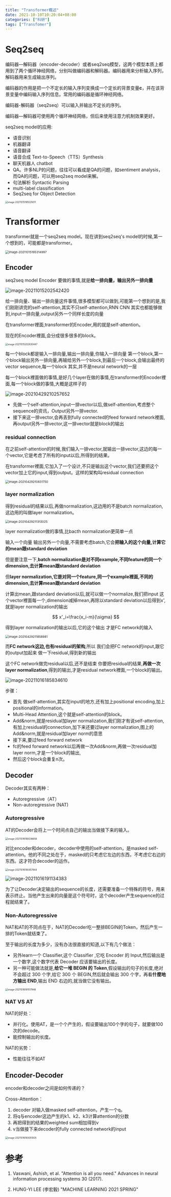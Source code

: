 ```yaml
---
title: "Transformer概述"
date: 2021-10-10T10:20:04+08:00
categories: ["科研"]
tags: ["Transfomer"]
---
```


# Seq2seq

编码器—解码器（encoder-decoder）或者seq2seq模型，这两个模型本质上都用到了两个循环神经网络，分别叫做编码器和解码器。编码器用来分析输入序列，解码器用来生成输出序列。

编码器的作用是把一个不定长的输入序列变换成一个定长的背景变量**c**，并在该背景变量中编码输入序列信息。常用的编码器是循环神经网络。

编码器-解码器（seq2seq）可以输入并输出不定长的序列。

编码器—解码器可使用两个循环神经网络，但后来使用注意力机制效果更好。



seq2seq model的应用:

- 语音识别
- 机器翻译
- 语音翻译
- 语音合成 Text-to-Speech（TTS）Synthesis
- 聊天机器人 chatbot
- QA。许多NLP的问题，往往可以看成是QA的问题，如sentiment analysis，而QA的问题，可以用seq2seq model来解。
- 句法解析 Syntactic Parsing 
- multi-label classification
- Seq2seq for Object Detection



<img src="https://tva1.sinaimg.cn/large/008i3skNly1gvg8mmu149j60p20e40td02.jpg" alt="image-20211015195029311" style="zoom: 50%;" />

# Transformer

transformer就是一个seq2seq model。现在讲到seq2seq's model的时候,第一个想到的，可能都是transformer。

<img src="https://tva1.sinaimg.cn/large/008i3skNly1gvg8pgsqtoj60kc0om3zx02.jpg" alt="image-20211015195314997" style="zoom:67%;" />

## Encoder

seq2seq model Encoder 要做的事情,就是**给一排向量，输出另外一排向量**

![image-20211015202542420](https://tva1.sinaimg.cn/large/008i3skNgy1gvg9n9469fj60yy0kojta02.jpg)

给一排向量、输出一排向量这件事情,很多模型都可以做到,可能第一个想到的是,我们刚刚讲完的self-attention,其实不只self-attention,RNN CNN 其实也都能够做到,input一排向量,output另外一个同样长度的向量

在transformer裡面,transformer的Encoder,用的就是self-attention。

现在的Encoder裡面,会分成很多很多的block。

<img src="https://tva1.sinaimg.cn/large/008i3skNgy1gvg9o2r7aej60ka0mcabb02.jpg" alt="image-20211015202630447" style="zoom:50%;" />

每一个block都是输入一排向量,输出一排向量,你输入一排向量 第一个block,第一个block输出另外一排向量,再输给另外一个block,到最后一个block,会输出最终的vector sequence,每一个block 其实,并不是neural network的一层

每一个block裡面做的事情,是好几个layer在做的事情,在transformer的Encoder裡面,每一个block做的事情,大概是这样子的

![image-20210429210257652](https://gitee.com/unclestrong/deep-learning21_note/raw/master/imgbed/image-20210429210257652.png)

- 先做一个self-attention,input一排vector以后,做self-attention,考虑整个sequence的资讯，Output另外一排vector.
- 接下来这一排vector,会再丢到fully connected的feed forward network裡面,再output另外一排vector,这一排vector就是block的输出



### residual connection

在之前self-attention的时候,我们输入一排vector,就输出一排vector,这边的每一个vector,它是考虑了所有的input以后,所得到的结果。

在transformer裡面,它加入了一个设计,不只是输出这个vector,我们还要把这个vector加上它的input,得到output。这样的架构叫residual connection

<img src="https://gitee.com/unclestrong/deep-learning21_note/raw/master/imgbed/image-20210429210831750.png" alt="image-20210429210831750" style="zoom:67%;" />

### layer normalization

得到residual的结果以后,再做normalization,这边用的不是batch normalization,这边用的叫做layer normalization。

<img src="https://gitee.com/unclestrong/deep-learning21_note/raw/master/imgbed/image-20210429211313025.png" alt="image-20210429211313025" style="zoom:67%;" />

layer normalization做的事情,比bacth normalization更简单一点

输入一个向量 输出另外一个向量,不需要考虑batch,它会**把输入的这个向量,计算它的mean跟standard deviation**

但是要注意一下,**batch normalization是对不同example,不同feature的同一个dimension,去计算mean跟standard deviation**

但**layer normalization,它是对同一个feature,同一个example裡面,不同的dimension,去计算mean跟standard deviation**

计算出mean,跟standard deviation以后,就可以做一个normalize,我们把input 这个vector裡面每一个,dimension减掉mean,再除以standard deviation以后得到x',就是layer normalization的输出

$$
x'_i=\frac{x_i-m}{\sigma}
$$





得到layer normalization的输出以后,它的这个输出 才是FC network的输入

<img src="https://gitee.com/unclestrong/deep-learning21_note/raw/master/imgbed/image-20210429211858981.png" alt="image-20210429211858981" style="zoom: 67%;" />

而**FC network这边,也有residual的架构**,所以 我们会把FC network的input,跟它的output加起来 做一下residual,得到新的输出

这个FC network做完residual以后,还不是结束 你要把residual的结果,**再做一次layer normalization**,得到的输出,才是residual network裡面,一个block的输出。



![image-20211016185834610](https://tva1.sinaimg.cn/large/008i3skNly1gvhcqx0ssdj60zq0p6dip02.jpg)

步骤：

- 首先 做self-attention,其实在input的地方,还有加上positional encoding,加上positional的information。
- Multi-Head Attention,这个就是self-attention的block。
- Add&norm,就是residual加layer normalization,我们刚才有说self-attention,有加上residual的connection,加下来还要过layer normalization,图上的Add&norm,就是residual加layer norm的意思
- 接下来,要过feed forward network
- fc的feed forward network以后再做一次Add&norm,再做一次residual加layer norm,才是一个block的输出,
- 然后这个block会重复n次。

## Decoder

Decoder其实有两种：

- Autoregressive（AT）
- Non-autoregressive (NAT) 

### Autoregressive

AT的Decoder会将上一个时间点自己的输出当做接下来的输入。

<img src="https://tva1.sinaimg.cn/large/008i3skNly1gvhcszyppfj60ww0ki40o02.jpg" alt="image-20211016190036658" style="zoom:50%;" />

对比encoder和decoder，decoder中使用的self-attention，是masked self-attention。他的不同之处在于，masked的只考虑它左边的东西，不考虑它右边的东西。这才符合decoder的运作。

<img src="https://tva1.sinaimg.cn/large/008i3skNly1gvhcxiz1cmj60t60o4abk02.jpg" alt="image-20211016190457844" style="zoom:50%;" />

![image-20211016191134383](https://tva1.sinaimg.cn/large/008i3skNly1gvhd4erizdj61ns0j2grj02.jpg)

为了让Decoder决定输出的sequence的长度，还需要准备一个特殊的符号，用来表示终止。当他产生出来的向量是这个符号时，这个decoder产生sequence的过程就结束了。

### Non-Autoregressive

NAT和AT的不同点在于，NAT的Decoder吃一整排BEGIN的Token，然后产生一排的Token就结束了。

至于输出的长度为多少，没有办法很直接的知道,以下有几个做法：

- 另外learn一个 Classifier,这个 Classifier ,它吃 Encoder 的 Input,然后输出是一个数字,这个数字代表 Decoder 应该要输出的长度。
- 另一种可能做法就是,**给它一堆 BEGIN 的 Token**,假设输出的句子的长度,绝对不会超过 300 个字,给它 300 个 BEGIN,然后就会输出 300 个字，再看**什麼地方输出 END**,输出 END 右边的,就当做它没有输出。

<img src="https://tva1.sinaimg.cn/large/008i3skNly1gvhd8a85fxj613a0e2abx02.jpg" alt="image-20211016191517946" style="zoom:50%;" />

### NAT VS AT

NAT的好处：

- 并行化。使用AT，是一个个产生的，假设要输出100个字的句子，就要做100次的decode。
- 能控制输出的长度。

NAT的劣势：

- 性能往往不如AT

## Encoder-Decoder

encoder和decoder之间是如何传递的？

Cross-Attention：

1. decoder 对输入做masked self-attention，产生一个q。
2. 将q与encoder这边产生的k1、k2、k3计算attention的分数
3. 再把得到的结果的weighted sum相加得到v
4. v当做接下来decoder的fully connected network的input

<img src="https://tva1.sinaimg.cn/large/008i3skNly1gvhdogq3tlj60wq0msdhz02.jpg" alt="image-20211016193051005" style="zoom:50%;" />

# 参考

1. Vaswani, Ashish, et al. "Attention is all you need." Advances in neural information processing systems 30 (2017).

2. HUNG-YI LEE (李宏毅) "MACHINE LEARNING 2021 SPRING"
